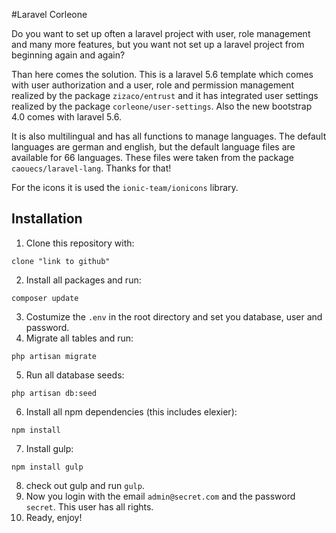 #Laravel Corleone

Do you want to set up often a laravel project with user, role management and many more features, but you want not set up a laravel project from beginning again and again?

Than here comes the solution. This is a laravel 5.6 template which comes with user authorization and a user, role and permission management realized by the package `zizaco/entrust` and it has integrated user settings realized by the package `corleone/user-settings`. Also the new bootstrap 4.0 comes with laravel 5.6.

It is also multilingual and has all functions to manage languages. The default languages are german and english, but the default language files are available for 66 languages. These files were taken from the package `caouecs/laravel-lang`. Thanks for that!

For the icons it is used the `ionic-team/ionicons` library.

## Installation

1. Clone this repository with:
```
clone "link to github"
```
2. Install all packages and run:
```
composer update
```
3. Costumize the `.env` in the root directory and set you database, user and password.
4. Migrate all tables and run: 
```
php artisan migrate
```
5. Run all database seeds:
```
php artisan db:seed
```
6. Install all npm dependencies (this includes elexier):
```
npm install
```
7. Install gulp:
```
npm install gulp
```
8. check out gulp and run `gulp`.
9. Now you login with the email `admin@secret.com` and the password `secret`. This user has all rights.
10. Ready, enjoy!

